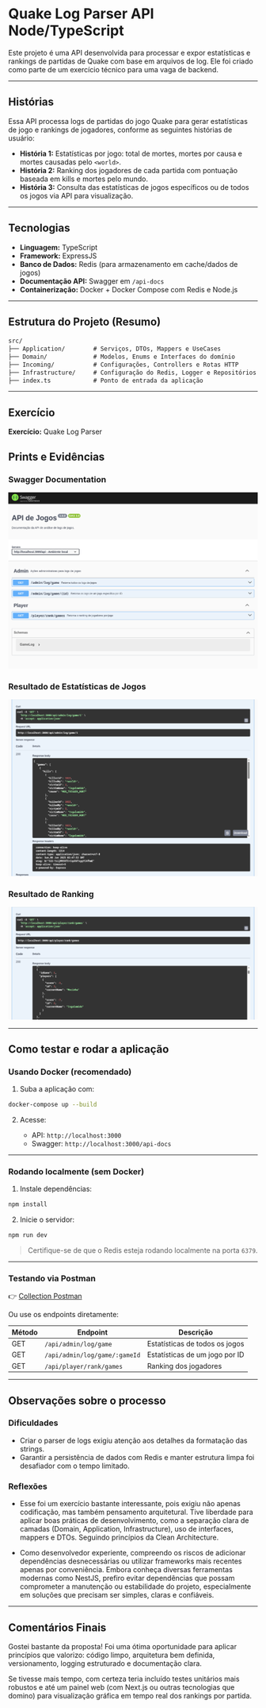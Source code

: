 
# Quake Log Parser API Node/TypeScript

Este projeto é uma API desenvolvida para processar e expor estatísticas e rankings de partidas de Quake com base em arquivos de log. Ele foi criado como parte de um exercício técnico para uma vaga de backend.

---

## Histórias

Essa API processa logs de partidas do jogo Quake para gerar estatísticas de jogo e rankings de jogadores, conforme as seguintes histórias de usuário:

* **História 1:** Estatísticas por jogo: total de mortes, mortes por causa e mortes causadas pelo `<world>`.
* **História 2:** Ranking dos jogadores de cada partida com pontuação baseada em kills e mortes pelo mundo.
* **História 3:** Consulta das estatísticas de jogos específicos ou de todos os jogos via API para visualização.

---

## Tecnologias

* **Linguagem:** TypeScript
* **Framework:** ExpressJS
* **Banco de Dados:** Redis (para armazenamento em cache/dados de jogos)
* **Documentação API:** Swagger em `/api-docs`
* **Containerização:** Docker + Docker Compose com Redis e Node.js

---

## Estrutura do Projeto (Resumo)

```
src/
├── Application/        # Serviços, DTOs, Mappers e UseCases
├── Domain/             # Modelos, Enums e Interfaces do domínio
├── Incoming/           # Configurações, Controllers e Rotas HTTP
├── Infrastructure/     # Configuração do Redis, Logger e Repositórios
├── index.ts            # Ponto de entrada da aplicação
```

---

## Exercício

**Exercício:** Quake Log Parser


## Prints e Evidências

### Swagger Documentation
![Swagger Screenshot](./prints/swagger.png)

### Resultado de Estatísticas de Jogos
![Estatísticas](./prints/games_stats.png)

### Resultado de Ranking
![Ranking](./prints/player_rank.png)

---

## Como testar e rodar a aplicação

### Usando Docker (recomendado)

1. Suba a aplicação com:
```bash
docker-compose up --build
````

2. Acesse:

   * API: `http://localhost:3000`
   * Swagger: `http://localhost:3000/api-docs`

---

### Rodando localmente (sem Docker)

1. Instale dependências:

```bash
npm install
```

2. Inicie o servidor:

```bash
npm run dev
```

> Certifique-se de que o Redis esteja rodando localmente na porta `6379`.

---

### Testando via Postman

👉 [Collection Postman](./postman/Quake%20Log%20Parser%20API.postman_collection.json)


Ou use os endpoints diretamente:

| Método | Endpoint                      | Descrição                      |
| ------ | ----------------------------- | ------------------------------ |
| GET    | `/api/admin/log/game`         | Estatísticas de todos os jogos |
| GET    | `/api/admin/log/game/:gameId` | Estatísticas de um jogo por ID |
| GET    | `/api/player/rank/games`      | Ranking dos jogadores          |

---

## Observações sobre o processo

### Dificuldades

* Criar o parser de logs exigiu atenção aos detalhes da formatação das strings.
* Garantir a persistência de dados com Redis e manter estrutura limpa foi desafiador com o tempo limitado.

### Reflexões

* Esse foi um exercício bastante interessante, pois exigiu não apenas codificação, mas também pensamento arquitetural. Tive liberdade para aplicar boas práticas de desenvolvimento, como a separação clara de camadas (Domain, Application, Infrastructure), uso de interfaces, mappers e DTOs. Seguindo princípios da Clean Architecture.

* Como desenvolvedor experiente, compreendo os riscos de adicionar dependências desnecessárias ou utilizar frameworks mais recentes apenas por conveniência. Embora conheça diversas ferramentas modernas como NestJS, prefiro evitar dependências que possam comprometer a manutenção ou estabilidade do projeto, especialmente em soluções que precisam ser simples, claras e confiáveis.

---

## Comentários Finais

Gostei bastante da proposta! Foi uma ótima oportunidade para aplicar princípios que valorizo: código limpo, arquitetura bem definida, versionamento, logging estruturado e documentação clara.

Se tivesse mais tempo, com certeza teria incluído testes unitários mais robustos e até um painel web (com Next.js ou outras tecnologias que domino) para visualização gráfica em tempo real dos rankings por partida.
